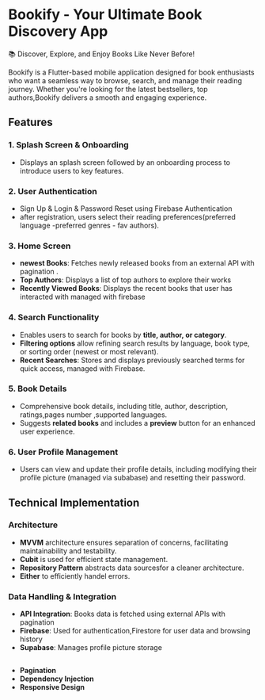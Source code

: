 # Bookify - Your Ultimate Book Discovery App

📚 Discover, Explore, and Enjoy Books Like Never Before!

Bookify is a Flutter-based mobile application designed for book enthusiasts who want a seamless way to browse, search, and manage their reading journey. Whether you're looking for the latest bestsellers, top authors,Bookify delivers a smooth and engaging experience.
 
## Features

### 1. Splash Screen & Onboarding
- Displays an splash screen followed by an onboarding process to introduce users to key features.
 
### 2. User Authentication
- Sign Up & Login & Password Reset using Firebase Authentication
- after registration, users select their reading preferences(preferred language -preferred genres - fav authors).

### 3. Home Screen
- **newest Books**: Fetches newly released books from an external API with pagination .
- **Top Authors**: Displays a list of top authors to explore their works
- **Recently Viewed Books**: Displays the recent books that user has interacted with managed with firebase

### 4. Search Functionality
- Enables users to search for books by **title, author, or category**.
- **Filtering options** allow refining search results by language, book type, or sorting order (newest or most relevant).
- **Recent Searches**: Stores and displays previously searched terms for quick access, managed with Firebase.

### 5. Book Details
- Comprehensive book details, including title, author, description, ratings,pages number ,supported languages.
- Suggests **related books** and includes a **preview** button for an enhanced user experience.

### 6. User Profile Management
- Users can view and update their profile details, including modifying their profile picture (managed via subabase) and resetting their password.

##  Technical Implementation

### Architecture
- **MVVM** architecture ensures separation of concerns, facilitating maintainability and testability.
- **Cubit** is used for efficient  state management.
- **Repository Pattern** abstracts data sourcesfor a cleaner architecture.
- **Either** to efficiently handel errors.

### Data Handling & Integration
- **API Integration**: Books data is fetched using external APIs with pagination 
- **Firebase**: Used for authentication,Firestore for user data and browsing history
- **Supabase**: Manages profile picture storage
##
 - **Pagination** 
- **Dependency Injection** 
- **Responsive Design**

